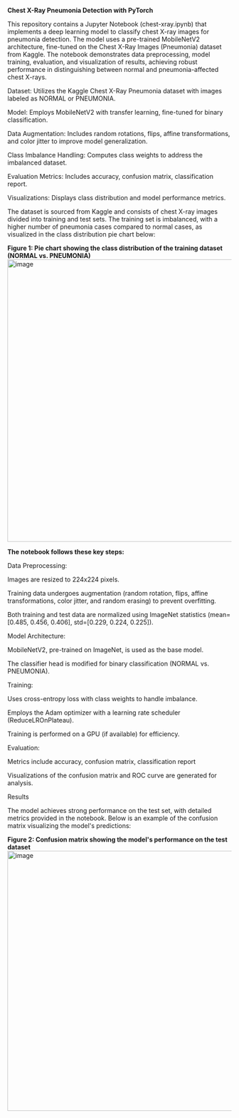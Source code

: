 **Chest X-Ray Pneumonia Detection with PyTorch**

This repository contains a Jupyter Notebook (chest-xray.ipynb) that implements a deep learning model to classify chest X-ray images for pneumonia detection. The model uses a pre-trained MobileNetV2 architecture, fine-tuned on the Chest X-Ray Images (Pneumonia) dataset from Kaggle. The notebook demonstrates data preprocessing, model training, evaluation, and visualization of results, achieving robust performance in distinguishing between normal and pneumonia-affected chest X-rays.


Dataset: Utilizes the Kaggle Chest X-Ray Pneumonia dataset with images labeled as NORMAL or PNEUMONIA.

Model: Employs MobileNetV2 with transfer learning, fine-tuned for binary classification.

Data Augmentation: Includes random rotations, flips, affine transformations, and color jitter to improve model generalization.

Class Imbalance Handling: Computes class weights to address the imbalanced dataset.

Evaluation Metrics: Includes accuracy, confusion matrix, classification report.

Visualizations: Displays class distribution and model performance metrics.


The dataset is sourced from Kaggle and consists of chest X-ray images divided into training and test sets. The training set is imbalanced, with a higher number of pneumonia cases compared to normal cases, as visualized in the class distribution pie chart below:

**Figure 1: Pie chart showing the class distribution of the training dataset (NORMAL vs. PNEUMONIA)**
<img width="604" height="634" alt="image" src="https://github.com/user-attachments/assets/3e3f04e0-39c0-4c85-ae17-265909ff9126" />

**The notebook follows these key steps:**

Data Preprocessing:

Images are resized to 224x224 pixels.

Training data undergoes augmentation (random rotation, flips, affine transformations, color jitter, and random erasing) to prevent overfitting.

Both training and test data are normalized using ImageNet statistics (mean=[0.485, 0.456, 0.406], std=[0.229, 0.224, 0.225]).


Model Architecture:

MobileNetV2, pre-trained on ImageNet, is used as the base model.

The classifier head is modified for binary classification (NORMAL vs. PNEUMONIA).


Training:

Uses cross-entropy loss with class weights to handle imbalance.

Employs the Adam optimizer with a learning rate scheduler (ReduceLROnPlateau).

Training is performed on a GPU (if available) for efficiency.


Evaluation:

Metrics include accuracy, confusion matrix, classification report

Visualizations of the confusion matrix and ROC curve are generated for analysis.

Results

The model achieves strong performance on the test set, with detailed metrics provided in the notebook. Below is an example of the confusion matrix visualizing the model's predictions:

**Figure 2: Confusion matrix showing the model's performance on the test dataset**
<img width="650" height="584" alt="image" src="https://github.com/user-attachments/assets/6dcbe2b0-901a-4b2d-b742-314340446e86" />
